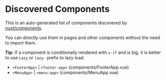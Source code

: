 # Discovered Components

This is an auto-generated list of components discovered by [nuxt/components](https://github.com/nuxt/components).

You can directly use them in pages and other components without the need to import them.

**Tip:** If a component is conditionally rendered with `v-if` and is big, it is better to use `Lazy` or `lazy-` prefix to lazy load.

- `<FooterApp>` | `<footer-app>` (components/FooterApp.vue)
- `<MenuApp>` | `<menu-app>` (components/MenuApp.vue)
